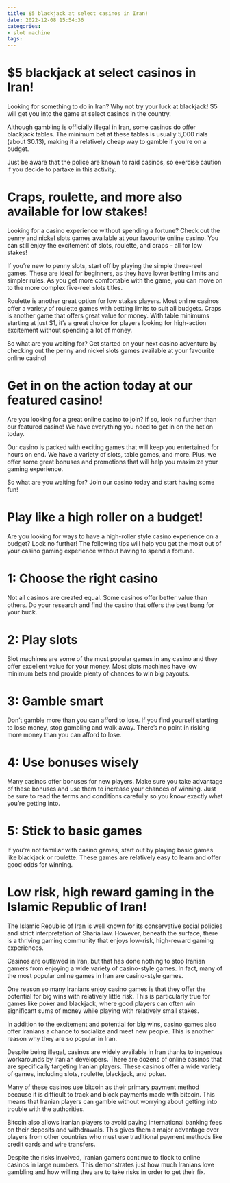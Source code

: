 ```yaml
---
title: $5 blackjack at select casinos in Iran!
date: 2022-12-08 15:54:36
categories:
- slot machine
tags:
---
```



#  $5 blackjack at select casinos in Iran!

Looking for something to do in Iran? Why not try your luck at blackjack! $5 will get you into the game at select casinos in the country.

Although gambling is officially illegal in Iran, some casinos do offer blackjack tables. The minimum bet at these tables is usually 5,000 rials (about $0.13), making it a relatively cheap way to gamble if you're on a budget.

Just be aware that the police are known to raid casinos, so exercise caution if you decide to partake in this activity.

#  Craps, roulette, and more also available for low stakes!

Looking for a casino experience without spending a fortune? Check out the penny and nickel slots games available at your favourite online casino. You can still enjoy the excitement of slots, roulette, and craps – all for low stakes!

If you’re new to penny slots, start off by playing the simple three-reel games. These are ideal for beginners, as they have lower betting limits and simpler rules. As you get more comfortable with the game, you can move on to the more complex five-reel slots titles.

Roulette is another great option for low stakes players. Most online casinos offer a variety of roulette games with betting limits to suit all budgets. Craps is another game that offers great value for money. With table minimums starting at just $1, it’s a great choice for players looking for high-action excitement without spending a lot of money.

So what are you waiting for? Get started on your next casino adventure by checking out the penny and nickel slots games available at your favourite online casino!

#  Get in on the action today at our featured casino!

Are you looking for a great online casino to join? If so, look no further than our featured casino! We have everything you need to get in on the action today.

Our casino is packed with exciting games that will keep you entertained for hours on end. We have a variety of slots, table games, and more. Plus, we offer some great bonuses and promotions that will help you maximize your gaming experience.

So what are you waiting for? Join our casino today and start having some fun!

#  Play like a high roller on a budget!

Are you looking for ways to have a high-roller style casino experience on a budget? Look no further! The following tips will help you get the most out of your casino gaming experience without having to spend a fortune.

# 1: Choose the right casino

Not all casinos are created equal. Some casinos offer better value than others. Do your research and find the casino that offers the best bang for your buck.

# 2: Play slots

Slot machines are some of the most popular games in any casino and they offer excellent value for your money. Most slots machines have low minimum bets and provide plenty of chances to win big payouts.

# 3: Gamble smart

Don’t gamble more than you can afford to lose. If you find yourself starting to lose money, stop gambling and walk away. There’s no point in risking more money than you can afford to lose.

# 4: Use bonuses wisely

Many casinos offer bonuses for new players. Make sure you take advantage of these bonuses and use them to increase your chances of winning. Just be sure to read the terms and conditions carefully so you know exactly what you’re getting into.

# 5: Stick to basic games

If you’re not familiar with casino games, start out by playing basic games like blackjack or roulette. These games are relatively easy to learn and offer good odds for winning.

#  Low risk, high reward gaming in the Islamic Republic of Iran!

The Islamic Republic of Iran is well known for its conservative social policies and strict interpretation of Sharia law. However, beneath the surface, there is a thriving gaming community that enjoys low-risk, high-reward gaming experiences.

Casinos are outlawed in Iran, but that has done nothing to stop Iranian gamers from enjoying a wide variety of casino-style games. In fact, many of the most popular online games in Iran are casino-style games.

One reason so many Iranians enjoy casino games is that they offer the potential for big wins with relatively little risk. This is particularly true for games like poker and blackjack, where good players can often win significant sums of money while playing with relatively small stakes.

In addition to the excitement and potential for big wins, casino games also offer Iranians a chance to socialize and meet new people. This is another reason why they are so popular in Iran.

Despite being illegal, casinos are widely available in Iran thanks to ingenious workarounds by Iranian developers. There are dozens of online casinos that are specifically targeting Iranian players. These casinos offer a wide variety of games, including slots, roulette, blackjack, and poker.

Many of these casinos use bitcoin as their primary payment method because it is difficult to track and block payments made with bitcoin. This means that Iranian players can gamble without worrying about getting into trouble with the authorities.

Bitcoin also allows Iranian players to avoid paying international banking fees on their deposits and withdrawals. This gives them a major advantage over players from other countries who must use traditional payment methods like credit cards and wire transfers.

Despite the risks involved, Iranian gamers continue to flock to online casinos in large numbers. This demonstrates just how much Iranians love gambling and how willing they are to take risks in order to get their fix.